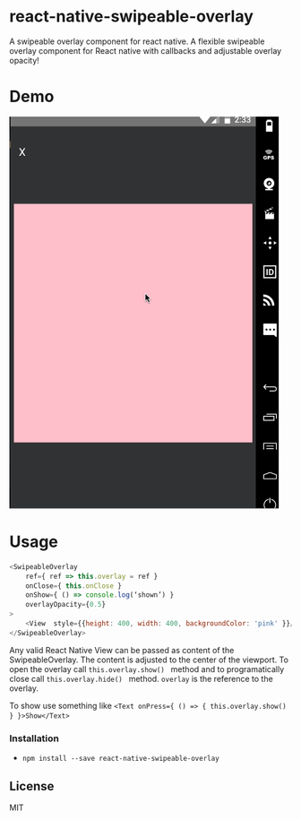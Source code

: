 # react-native-swipeable-overlay
A swipeable overlay component for react native.
A flexible swipeable overlay component for React native with callbacks and adjustable overlay opacity!

# Demo
![react-native-swipeable-overlay Demo](https://github.com/chethann/demo-images/blob/master/slideable-overlay-android.gif)

# Usage

```javascript
<SwipeableOverlay
	ref={ ref => this.overlay = ref }
	onClose={ this.onClose }
	onShow={ () => console.log(‘shown’) }
	overlayOpacity={0.5}
>
	<View  style={{height: 400, width: 400, backgroundColor: 'pink' }}/>
</SwipeableOverlay>
```

Any valid React Native View can be passed as content of the SwipeableOverlay. The content is adjusted to the center of the viewport. To open the overlay call ```this.overlay.show() ``` method and to programatically close call ```this.overlay.hide() ``` method. ```overlay``` is the reference to the overlay.

To show use something like ``` <Text onPress={ () => { this.overlay.show() } }>Show</Text> ```  

### Installation
- `npm install --save react-native-swipeable-overlay`

License
----
MIT
